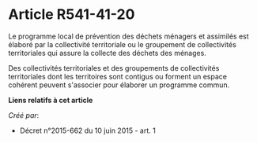 # Article R541-41-20

Le programme local de prévention des déchets ménagers et assimilés est élaboré par la collectivité territoriale ou le
groupement de collectivités territoriales qui assure la collecte des déchets des ménages.

Des collectivités territoriales et des groupements de collectivités territoriales dont les territoires sont contigus ou
forment un espace cohérent peuvent s'associer pour élaborer un programme commun.

**Liens relatifs à cet article**

_Créé par_:

  - Décret n°2015-662 du 10 juin 2015 - art. 1
